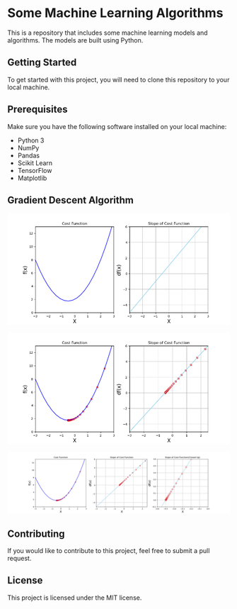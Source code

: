 # Some Machine Learning Algorithms
This is a repository that includes some machine learning models and algorithms. The models are built using Python.

## Getting Started
To get started with this project, you will need to clone this repository to your local machine.

## Prerequisites
Make sure you have the following software installed on your local machine:

* Python 3
* NumPy
* Pandas
* Scikit Learn
* TensorFlow
* Matplotlib

## Gradient Descent Algorithm

![normal_graph](gradient_descent/gradient_descent1.png)

![learning_with_gd](gradient_descent/gradient_descent2.png)

![final_analyze](gradient_descent/gradient_descent3.png)

## Contributing
If you would like to contribute to this project, feel free to submit a pull request.

## License
This project is licensed under the MIT license.
